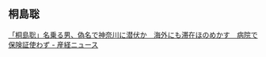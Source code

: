 ## 桐島聡

[「桐島聡」名乗る男、偽名で神奈川に潜伏か　海外にも滞在ほのめかす　病院で保険証使わず - 産経ニュース](https://www.sankei.com/article/20240127-DSKGVT5KC5OP3HGKSRJLX4HT6E/)
